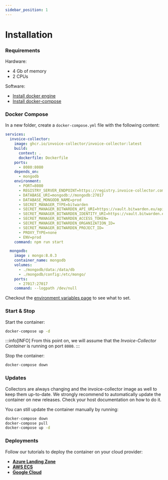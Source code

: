 ```yaml
---
sidebar_position: 1
---
```


# Installation

### Requirements

Hardware:
- 4 Gb of memory
- 2 CPUs

Software:
- [Install docker engine](https://docs.docker.com/engine/)
- [Install docker-compose](https://docs.docker.com/compose/install/)

### Docker Compose

In a new folder, create a `docker-compose.yml` file with the following content:
```yaml md title="docker-compose.md"
services:
  invoice-collector:
    image: ghcr.io/invoice-collector/invoice-collector:latest
    build:
      context: .
      dockerfile: Dockerfile
    ports:
      - 8080:8080
    depends_on:
      - mongodb
    environment:
      - PORT=8080
      - REGISTRY_SERVER_ENDPOINT=https://registry.invoice-collector.com
      - DATABASE_URI=mongodb://mongodb:27017
      - DATABASE_MONGODB_NAME=prod
      - SECRET_MANAGER_TYPE=bitwarden
      - SECRET_MANAGER_BITWARDEN_API_URI=https://vault.bitwarden.eu/api
      - SECRET_MANAGER_BITWARDEN_IDENTITY_URI=https://vault.bitwarden.eu/identity
      - SECRET_MANAGER_BITWARDEN_ACCESS_TOKEN=
      - SECRET_MANAGER_BITWARDEN_ORGANIZATION_ID=
      - SECRET_MANAGER_BITWARDEN_PROJECT_ID=
      - PROXY_TYPE=none
      - ENV=prod
    command: npm run start

  mongodb:
    image : mongo:8.0.3
    container_name: mongodb
    volumes:
      - ./mongodb/data:/data/db
      - ./mongodb/config:/etc/mongo/
    ports:
      - 27017:27017
    command: --logpath /dev/null

```

Checkout the [environment variables page](../../developers/environment-variables.md) to see what to set.

### Start & Stop

Start the container:
```bash
docker-compose up -d
```

:::info[INFO]
From this point on, we will assume that the _Invoice-Collector Container_ is running on port `8080`.
:::


Stop the container:
```bash
docker-compose down
```

### Updates

Collectors are always changing and the invoice-collector image as well to keep them up-to-date. We strongly recommend to automatically update the container on new releases. Check your host documentation on how to do it.

You can still update the container manually by running:
```bash
docker-compose down
docker-compose pull
docker-compose up -d
```

### Deployments

Follow our tutorials to deploy the container on your cloud provider:

- [**Azure Landing Zone**](../../tutorials/deployement/azure-landing-zone.md)
- [**AWS ECS**](../../tutorials/deployement/amazon-web-service.md)
- [**Google Cloud**](../../tutorials/deployement/google-cloud.md)
